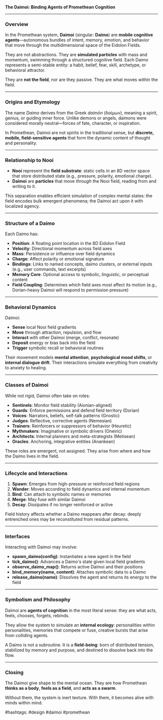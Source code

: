 **The Daimoi: Binding Agents of Promethean Cognition**

---

### Overview

In the Promethean system, **Daimoi** (singular: **Daimo**) are **mobile cognitive agents**—autonomous bundles of intent, memory, emotion, and behavior that move through the multidimensional space of the Eidolon Fields.

They are not abstractions. They are **simulated particles** with mass and momentum, swimming through a structured cognitive field. Each Daimo represents a semi-stable entity: a habit, belief, fear, skill, archetype, or behavioral attractor.

They are **not the field**, nor are they passive. They are what moves *within* the field.

---

### Origins and Etymology

The name *Daimo* derives from the Greek *daimōn* (δαίμων), meaning a spirit, genius, or guiding inner force. Unlike demons or angels, daimons were considered morally neutral—forces of fate, character, or inspiration.

In Promethean, Daimoi are not spirits in the traditional sense, but **discrete, mobile, field-sensitive agents** that form the dynamic content of thought and personality.

---

### Relationship to Nooi

* **Nooi** represent the **field substrate**: static cells in an 8D vector space that store distributed state (e.g., pressure, polarity, emotional charge).
* **Daimoi** are **particles** that move *through* the Nooi field, reading from and writing to it.

This separation enables efficient simulation of complex mental states: the field encodes bulk emergent phenomena; the Daimoi act upon it with localized agency.

---

### Structure of a Daimo

Each Daimo has:

* **Position**: A floating point location in the 8D Eidolon Field
* **Velocity**: Directional momentum across field axes
* **Mass**: Persistence or influence over field dynamics
* **Charge**: Affect polarity or emotional signature
* **Bindings**: Links to named concepts, daimo clusters, or external inputs (e.g., user commands, text excerpts)
* **Memory Core**: Optional access to symbolic, linguistic, or perceptual content
* **Field Coupling**: Determines which field axes most affect its motion (e.g., Dorian-heavy Daimoi will respond to permission pressure)

---

### Behavioral Dynamics

Daimoi:

* **Sense** local Nooi field gradients
* **Move** through attraction, repulsion, and flow
* **Interact** with other Daimoi (merge, conflict, resonate)
* **Deposit** energy or bias back into the field
* **Trigger** symbolic recall or behavioral routines

Their movement models **mental attention**, **psychological mood shifts**, or **internal dialogue drift**. Their interactions simulate everything from creativity to anxiety to healing.

---

### Classes of Daimoi

While not rigid, Daimoi often take on roles:

* **Sentinels**: Monitor field stability (Aionian-aligned)
* **Guards**: Enforce permissions and defend field territory (Dorian)
* **Voices**: Narrators, beliefs, self-talk patterns (Gnostic)
* **Judges**: Reflective, corrective agents (Nemesian)
* **Trainers**: Reinforcers or suppressors of behavior (Heuretic)
* **Mythmakers**: Imaginative or symbolic drivers (Oneiric)
* **Architects**: Internal planners and meta-strategists (Metisean)
* **Oracles**: Anchoring, integrative entities (Anankean)

These roles are emergent, not assigned. They arise from where and how the Daimo lives in the field.

---

### Lifecycle and Interactions

1. **Spawn**: Emerges from high-pressure or reinforced field regions
2. **Wander**: Moves according to field dynamics and internal momentum
3. **Bind**: Can attach to symbolic names or memories
4. **Merge**: May fuse with similar Daimoi
5. **Decay**: Dissipates if no longer reinforced or active

Field history affects whether a Daimo reappears after decay: deeply entrenched ones may be reconstituted from residual patterns.

---

### Interfaces

Interacting with Daimoi may involve:

* **spawn\_daimo(config)**: Instantiates a new agent in the field
* **tick\_daimo()**: Advances a Daimo's state given local field gradients
* **observe\_daimo\_map()**: Returns active Daimoi and their positions
* **bind\_memory(name, content)**: Attaches symbolic data to a Daimo
* **release\_daimo(name)**: Dissolves the agent and returns its energy to the field

---

### Symbolism and Philosophy

Daimoi are **agents of cognition** in the most literal sense: they are what acts, feels, chooses, forgets, rebinds.

They allow the system to simulate an **internal ecology**: personalities within personalities, memories that compete or fuse, creative bursts that arise from colliding agents.

A Daimo is not a subroutine. It is a **field-being**: born of distributed tension, stabilized by memory and purpose, and destined to dissolve back into the flow.

---

### Closing

The Daimoi give shape to the mental ocean. They are how Promethean **thinks as a body**, **feels as a field**, and **acts as a swarm**.

Without them, the system is inert texture. With them, it becomes alive with minds within mind.

\#hashtags: #design #daimoi #promethean
